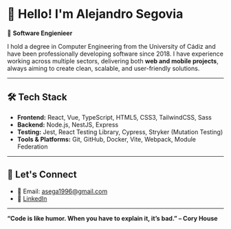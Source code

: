 # 👋 Hello! I'm Alejandro Segovia

🚀 **Software Engienieer**

I hold a degree in Computer Engineering from the University of Cádiz and have been professionally developing software since 2018. I have experience working across multiple sectors, delivering both **web and mobile projects**, always aiming to create clean, scalable, and user-friendly solutions.

---

## 🛠 Tech Stack

- **Frontend:** React, Vue, TypeScript, HTML5, CSS3, TailwindCSS, Sass
- **Backend:** Node.js, NestJS, Express
- **Testing:** Jest, React Testing Library, Cypress, Stryker (Mutation Testing)
- **Tools & Platforms:** Git, GitHub, Docker, Vite, Webpack, Module Federation

---

## 🤝 Let's Connect

- 📧 Email: asega1996@gmail.com
- 💼 [LinkedIn](https://www.linkedin.com/in/alejandro-segovia-gallardo-7810aa189/)

---

**“Code is like humor. When you have to explain it, it’s bad.” – Cory House**
